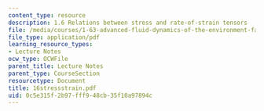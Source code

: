 ```yaml
---
content_type: resource
description: 1.6 Relations between stress and rate-of-strain tensors
file: /media/courses/1-63-advanced-fluid-dynamics-of-the-environment-fall-2002/0c5e315f2b97fff948cb35f10a97894c_16stressstrain.pdf
file_type: application/pdf
learning_resource_types:
- Lecture Notes
ocw_type: OCWFile
parent_title: Lecture Notes
parent_type: CourseSection
resourcetype: Document
title: 16stressstrain.pdf
uid: 0c5e315f-2b97-fff9-48cb-35f10a97894c
---
```

